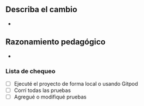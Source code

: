 ## Describa el cambio
+
## Razonamiento pedagógico
+

### Lista de chequeo
- [ ] Ejecuté el proyecto de forma local o usando Gitpod
- [ ] Corrí todas las pruebas
- [ ] Agregué o modifiqué pruebas